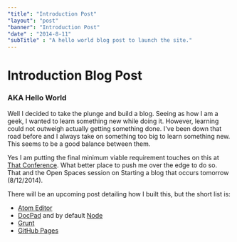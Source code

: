 ```yaml
---
"title": "Introduction Post"
"layout": "post"
"banner": "Introduction Post"
"date" : "2014-8-11"
"subTitle" : "A hello world blog post to launch the site."
---
```


# Introduction Blog Post

### AKA Hello World

Well I decided to take the plunge and build a blog.  Seeing as how I am a geek,
I wanted to learn something new while doing it.  However, learning could not outweigh
actually getting something done.  I've been down that road before and I always
take on something too big to learn something new.  This seems to be a good balance
between them.

Yes I am putting the final minimum viable requirement
touches on this at [That Conference](https://www.thatconference.com/).  What better
place to push me over the edge to do so.  That and the Open Spaces session on
Starting a blog that occurs tomorrow (8/12/2014).

There will be an upcoming post detailing how I built this, but the short list is:
* [Atom Editor](https://atom.io/)
* [DocPad](http://docpad.org/)  and by default [Node](http://nodejs.org/)
* [Grunt](http://gruntjs.com/)
* [GitHub Pages](https://pages.github.com/)
